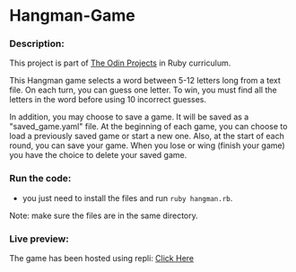 # Hangman-Game
### Description:
This project is part of [The Odin Projects](https://www.theodinproject.com/lessons/ruby-hangman) in Ruby curriculum.

This Hangman game selects a word between 5-12 letters long from a text file. On each turn, you can guess one letter. To win, you must find all the letters in the word before using 10 incorrect guesses.

In addition, you may choose to save a game. It will be saved as a "saved_game.yaml" file. At the beginning of each game, you can choose to load a previously saved game or start a new one. Also, at the start of each round, you can save your game. When you lose or wing (finish your game) you have the choice to delete your saved game.

### Run the code:
- you just need to install the files and run `ruby hangman.rb`.

Note: make sure the files are in the same directory.

### Live preview:
The game has been hosted using repli: [Click Here](https://replit.com/@Mohammad-Sulaim/Hangman-Game)
